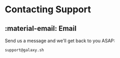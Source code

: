 # Contacting Support

## :material-email: Email
Send us a message and we'll get back to you ASAP:
```
support@galaxy.sh
```
